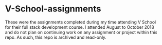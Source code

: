 # V-School-assignments

These were the assignments completed during my time attending V School for their full stack development course. I attended August to October 2018 and do not plan on continuing work on any assignment or project within this repo. As such, this repo is archived and read-only.
